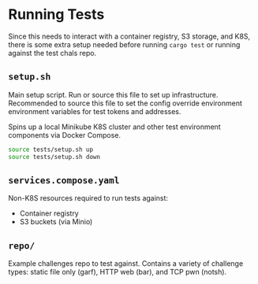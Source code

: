 # Running Tests

Since this needs to interact with a container registry, S3 storage, and K8S,
there is some extra setup needed before running `cargo test` or running against
the test chals repo.

## `setup.sh`

Main setup script. Run or source this file to set up infrastructure.
Recommended to source this file to set the config override environment
environment variables for test tokens and addresses.

Spins up a local Minikube K8S cluster and other test environment components via
Docker Compose.

```sh
source tests/setup.sh up
source tests/setup.sh down
```

## `services.compose.yaml`

Non-K8S resources required to run tests against:
  - Container registry
  - S3 buckets (via Minio)

## `repo/`

Example challenges repo to test against. Contains a variety of challenge types:
static file only (garf), HTTP web (bar), and TCP pwn (notsh).
